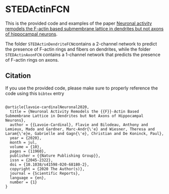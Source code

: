 # STEDActinFCN

This is the provided code and examples of the paper [Neuronal activity remodels the F-actin based submembrane lattice in dendrites but not axons of hippocampal neurons](https://rdcu.be/b5Jp8).

The folder `STEDActinDendriteFCN`contains a 2-channel network to predict the presence of F-actin rings and fibers on dendrites, while the folder `STEDActinAxonFCN` contains a 1-channel network that predicts the presence of F-actin rings on axons.

## Citation

If you use the provided code, please make sure to properly reference the code using this `bibtex` entry
```

@article{lavoie-cardinalNeuronal2020,
  title = {Neuronal Activity Remodels the {{F}}-Actin Based Submembrane Lattice in Dendrites but Not Axons of Hippocampal Neurons},
  author = {{Lavoie-Cardinal}, Flavie and Bilodeau, Anthony and Lemieux, Mado and Gardner, Marc-Andr{\'e} and Wiesner, Theresa and Laram{\'e}e, Gabrielle and Gagn{\'e}, Christian and De Koninck, Paul},
  year = {2020},
  month = jul,
  volume = {10},
  pages = {11960},
  publisher = {{Nature Publishing Group}},
  issn = {2045-2322},
  doi = {10.1038/s41598-020-68180-2},
  copyright = {2020 The Author(s)},
  journal = {Scientific Reports},
  language = {en},
  number = {1}
}
```
